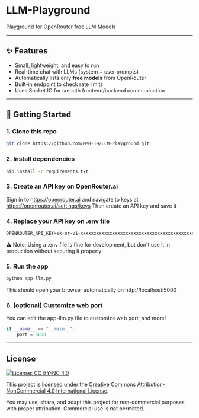 # LLM-Playground
Playground for OpenRouter free LLM Models

---

## ✨ Features

- Small, lightweight, and easy to run
- Real-time chat with LLMs (system + user prompts)
- Automatically lists only **free models** from OpenRouter
- Built-in endpoint to check rate limits
- Uses Socket.IO for smooth frontend/backend communication

---

## 🚀 Getting Started

### 1. Clone this repo

```bash
git clone https://github.com/MMR-19/LLM-Playground.git
```

### 2. Install dependencies

```bash
pip install -r requirements.txt
```

### 3. Create an API key on OpenRouter.ai

Sign in to https://openrouter.ai and navigate to keys at https://openrouter.ai/settings/keys
Then create an API key and save it

### 4. Replace your API key on .env file

```txt
OPENROUTER_API_KEY=sk-or-v1-xxxxxxxxxxxxxxxxxxxxxxxxxxxxxxxxxxxxxxxxxxxxxxxx
```

⚠️ Note: Using a .env file is fine for development, but don't use it in production without securing it properly

### 5. Run the app

```bash
python app-llm.py
```

This should open your browser automatically on http://localhost:5000

### 6. (optional) Customize web port
You can edit the app-llm.py file to customize web port, and more!

```py
if __name__ == "__main__":
    port = 5000
```

---

## License

[![License: CC BY-NC 4.0](https://img.shields.io/badge/license-CC%20BY--NC%204.0-lightgrey.svg)](https://creativecommons.org/licenses/by-nc/4.0/)

This project is licensed under the [Creative Commons Attribution-NonCommercial 4.0 International License](https://creativecommons.org/licenses/by-nc/4.0/).

You may use, share, and adapt this project for non-commercial purposes with proper attribution. Commercial use is not permitted.
